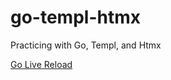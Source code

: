 # go-templ-htmx
Practicing with Go, Templ, and Htmx

[Go Live Reload](https://github.com/muhhae/go-templ-htmx/pkg/watcher)

